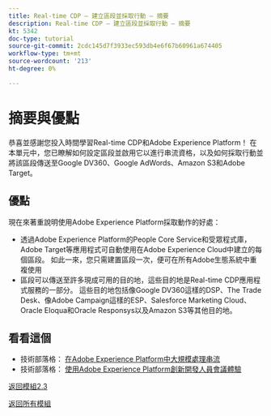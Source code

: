 ```yaml
---
title: Real-time CDP — 建立區段並採取行動 — 摘要
description: Real-time CDP — 建立區段並採取行動 — 摘要
kt: 5342
doc-type: tutorial
source-git-commit: 2cdc145d7f3933ec593db4e6f67b60961a674405
workflow-type: tm+mt
source-wordcount: '213'
ht-degree: 0%

---
```


# 摘要與優點

恭喜並感謝您投入時間學習Real-time CDP和Adobe Experience Platform！
在本單元中，您已瞭解如何設定區段並啟用它以進行串流資格，以及如何採取行動並將該區段傳送至Google DV360、Google AdWords、Amazon S3和Adobe Target。

## 優點

現在來著重說明使用Adobe Experience Platform採取動作的好處：

- 透過Adobe Experience Platform的People Core Service和受眾程式庫，Adobe Target等應用程式可自動使用在Adobe Experience Cloud中建立的每個區段。 如此一來，您只需建置區段一次，便可在所有Adobe生態系統中重複使用
- 區段可以傳送至許多現成可用的目的地，這些目的地是Real-time CDP應用程式服務的一部分。 這些目的地包括像Google DV360這樣的DSP、The Trade Desk、像Adobe Campaign這樣的ESP、Salesforce Marketing Cloud、Oracle Eloqua和Oracle Responsys以及Amazon S3等其他目的地。

## 看看這個

- 技術部落格： [在Adobe Experience Platform中大規模處理串流](https://medium.com/adobetech/stream-processing-at-scale-within-adobe-experience-platform-909ed502da71)
- 技術部落格： [使用Adobe Experience Platform創新開發人員會議體驗](https://medium.com/adobetech/innovating-developer-conference-with-adobe-experience-platform-c8c2d1fe8d88)

[返回模組2.3](./real-time-cdp-build-a-segment-take-action.md)

[返回所有模組](../../../overview.md)

